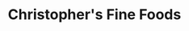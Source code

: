 ---
title: "Christopher's Fine Foods"
url: /churchton/christophers-fine-foods/
shop: supermarket
---
